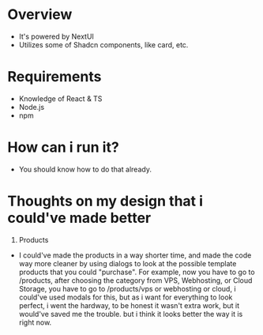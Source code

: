 # Overview

- It's powered by NextUI
- Utilizes some of Shadcn components, like card, etc.

# Requirements

- Knowledge of React & TS
- Node.js
- npm

# How can i run it?

- You should know how to do that already.

# Thoughts on my design that i could've made better

1. Products
- I could've made the products in a way shorter time, and made the code way more cleaner by using dialogs to look at the possible template products that you could "purchase". For example, now you have to go to /products, after choosing the category from VPS, Webhosting, or Cloud Storage, you have to go to /products/vps or webhosting or cloud, i could've used modals for this, but as i want for everything to look perfect, i went the hardway, to be honest it wasn't extra work, but it would've saved me the trouble. but i think it looks better the way it is right now.
